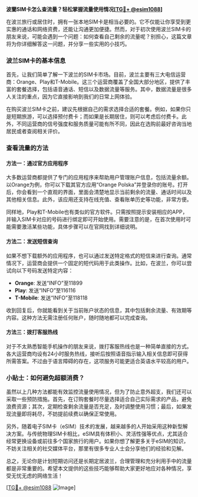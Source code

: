 **波蘭SIM卡怎么查流量？轻松掌握流量使用情况[[TG💪+ @esim1088](https://t.me/s/esim1088)]**

在波兰旅行或居住时，拥有一张本地SIM卡是相当必要的。它不仅能让你享受到更实惠的通话和网络资费，还能让沟通更加便捷。然而，对于初次使用波兰SIM卡的朋友来说，可能会遇到一个问题：如何查看自己剩余的流量呢？别担心，这篇文章将为你详细解答这一问题，并分享一些实用的小技巧。

### 波兰SIM卡的基本信息

首先，让我们简单了解一下波兰的SIM卡市场。目前，波兰主要有三大电信运营商：Orange、Play和T-Mobile。这三个运营商覆盖了全国大部分地区，提供了丰富的套餐选择，包括语音通话、短信以及数据流量等服务。其中，数据流量是很多人关注的重点，因为它直接影响到我们的日常上网体验。

在购买波兰SIM卡之前，建议先根据自己的需求选择合适的套餐。例如，如果你只是短期旅游，可以选择预付费卡；而如果是长期居住，则可以考虑后付费卡。此外，不同运营商的信号强度和服务质量可能有所不同，因此在选购前最好咨询当地居民或者查阅相关评价。

### 查看流量的方法

#### 方法一：通过官方应用程序

大多数运营商都提供了专门的应用程序来帮助用户管理账户信息，包括流量余额。以Orange为例，你可以下载其官方应用“Orange Polska”并登录你的账号。打开后，你会看到一个直观的界面，里面会清楚地显示当前剩余的流量、通话时间以及其他相关信息。此外，该应用还支持在线充值、查看账单历史等功能，非常方便。

同样地，Play和T-Mobile也有类似的官方软件。只需按照提示安装相应的APP，并输入SIM卡对应的号码进行绑定即可开始使用。需要注意的是，在首次使用时可能需要激活某些功能，具体步骤可以在官网找到详细说明。

#### 方法二：发送短信查询

如果不想下载额外的应用程序，也可以通过发送特定格式的短信来进行查询。通常情况下，运营商会提供一个固定的短代码用于此类操作。比如，在波兰，你可以尝试向以下号码发送特定内容：

- **Orange**: 发送“INFO”至11899
- **Play**: 发送“INFO”至116116
- **T-Mobile**: 发送“INFO”至118118

收到回复后，你就能看到关于当前账户状态的信息，其中包括剩余流量、有效期等内容。这种方法无需注册任何账户，随时随地都可以完成查询。

#### 方法三：拨打客服热线

对于不太熟悉智能手机操作的朋友来说，拨打客服热线也是一种简单直接的方式。各大运营商均设有24小时服务热线，接听后按照语音指示输入相关信息即可获得所需答案。不过由于语言障碍的存在，这项服务可能更适合英语水平较高的用户。

### 小贴士：如何避免超额消费？

虽然以上几种方法都能有效监控流量使用情况，但为了防止意外超支，我们还可以采取一些预防措施。首先，在订购套餐时尽量选择适合自己实际需求的产品，避免浪费资源；其次，定期检查剩余流量是否充足，及时调整使用习惯；最后，如果发现流量即将耗尽，不妨提前续费以确保正常使用。

另外，随着电子SIM卡（eSIM）技术的发展，越来越多的人开始采用这种新型解决方案。与传统物理SIM卡相比，eSIM具有体积小、灵活性强等优点，尤其适合经常更换设备或前往多个国家旅行的用户。如果你想了解更多关于eSIM的知识，不妨关注相关的社交媒体平台，那里有很多专业人士会分享他们的经验和见解。

总之，无论你是计划短期访问还是长期定居波兰，合理管理和充分利用手中的流量都是非常重要的。希望本文提供的这些技巧能够帮助大家更好地应对各种情况，享受无忧无虑的网络生活！

[[TG💪+ @esim1088](https://t.me/s/esim1088) ![Image](https://i.postimg.cc/4NQfJmqS/Snipaste-2025-05-13-00-14-12.png)]